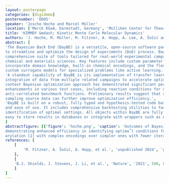 ```yaml
---
layout: posterpage
categories: [digidemo]
posternumber: 'DD05'
speaker: 'Josche Hoche and Marcel Müller'
location: ['Merck KGaA, Darmstadt, Germany', 'Mulliken Center for Theoretical Chemistry, University of Bonn, Germany']
title: 'KIMMDY &mdash; Kinetic Monte Carlo Molecular Dynamics'
authors: 'J. Hoche, M. Müller, M. Fitzner, A. Hopp, A. Lee, A. Šošić and J. G. Brandenburg'
abstract: [
'The Bayesian Back End (BayBE) is a versatile, open-source software package [1] designed
to streamline and optimize the design of experiments (DoE) process. BayBE offers a
comprehensive suite of tools tailored for real-world experimental campaigns, particularly in the
chemical and materials sciences. Key features include custom parameter encodings to
incorporate domain knowledge, built-in chemical encodings, and the flexibility to integrate
custom surrogate models for specialized problems like active learning.',
'A standout capability of BayBE is its implementation of transfer learning, enabling the
integration of data from multiple related campaigns to accelerate optimization. This multi-
context Bayesian optimization approach has demonstrated significant performance
enhancements in various test cases, including reaction conditions for direct arylation.[2] and
anti-correlated benchmark functions. Preliminary results suggest that strategically sub-
sampling source data can further improve optimization efficiency.',
'BayBE is built on a robust, fully typed and hypothesis-tested code base, ensuring reliability
and ease of use. It includes comprehensive backtesting utilities to facilitate benchmarking and
identification of optimal settings. All objects within BayBE are fully de-/serializable, making it
easy to store results in databases or integrate with wrappers such as APIs.'
]
abstractfigure: [{'figure': 'hoche.png', 'caption': 'Outcomes of Bayesian Optimization with various molecular encodings from BayBE [1],
demonstrating enhanced efficiency in identifying optima˚l conditions for imidazole direct
arylation [2] with complex encodings over simpler ones with fewer iterations.'}]
references: [
    [
        'M. Fitzner, A. Šošić, A. Hopp, et al.', 'unpublished 2024', 'github.com/emdgroup/baybe'
    ],
    [
    'B.J. Shields, J. Stevens, J. Li, et al.', 'Nature', '2021', 590, 89–96
    ]
]
---
```

